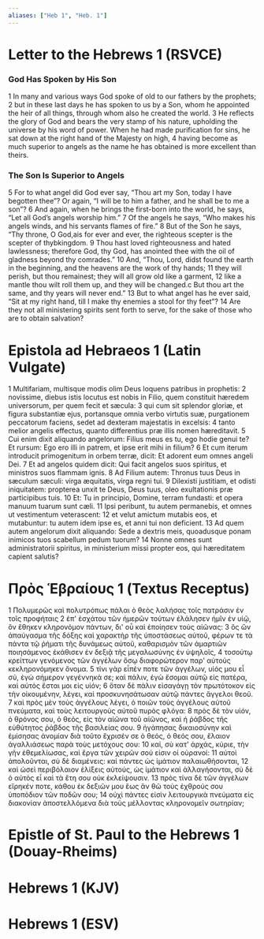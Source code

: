 ```yaml
---
aliases: ["Heb 1", "Heb. 1"]
---
```



# Letter to the Hebrews 1 (RSVCE)

### God Has Spoken by His Son
1 In many and various ways God spoke of old to our fathers by the prophets;
2 but in these last days he has spoken to us by a Son, whom he appointed the heir of all things, through whom also he created the world.
3 He reflects the glory of God and bears the very stamp of his nature, upholding the universe by his word of power. When he had made purification for sins, he sat down at the right hand of the Majesty on high,
4 having become as much superior to angels as the name he has obtained is more excellent than theirs.
### The Son Is Superior to Angels
5 For to what angel did God ever say, “Thou art my Son, today I have begotten thee”? Or again, “I will be to him a father, and he shall be to me a son”?
6 And again, when he brings the first-born into the world, he says, “Let all God’s angels worship him.”
7 Of the angels he says, “Who makes his angels winds, and his servants flames of fire.”
8 But of the Son he says, “Thy throne, O God,ais for ever and ever, the righteous scepter is the scepter of thybkingdom.
9 Thou hast loved righteousness and hated lawlessness; therefore God, thy God, has anointed thee with the oil of gladness beyond thy comrades.”
10 And, “Thou, Lord, didst found the earth in the beginning, and the heavens are the work of thy hands;
11 they will perish, but thou remainest; they will all grow old like a garment,
12 like a mantle thou wilt roll them up, and they will be changed.c But thou art the same, and thy years will never end.”
13 But to what angel has he ever said, “Sit at my right hand, till I make thy enemies a stool for thy feet”?
14 Are they not all ministering spirits sent forth to serve, for the sake of those who are to obtain salvation?


# Epistola ad Hebraeos 1 (Latin Vulgate)

1 Multifariam, multisque modis olim Deus loquens patribus in prophetis:
2 novissime, diebus istis locutus est nobis in Filio, quem constituit hæredem universorum, per quem fecit et sæcula:
3 qui cum sit splendor gloriæ, et figura substantiæ ejus, portansque omnia verbo virtutis suæ, purgationem peccatorum faciens, sedet ad dexteram majestatis in excelsis:
4 tanto melior angelis effectus, quanto differentius præ illis nomen hæreditavit.
5 Cui enim dixit aliquando angelorum: Filius meus es tu, ego hodie genui te? Et rursum: Ego ero illi in patrem, et ipse erit mihi in filium?
6 Et cum iterum introducit primogenitum in orbem terræ, dicit: Et adorent eum omnes angeli Dei.
7 Et ad angelos quidem dicit: Qui facit angelos suos spiritus, et ministros suos flammam ignis.
8 Ad Filium autem: Thronus tuus Deus in sæculum sæculi: virga æquitatis, virga regni tui.
9 Dilexisti justitiam, et odisti iniquitatem: propterea unxit te Deus, Deus tuus, oleo exultationis præ participibus tuis.
10 Et: Tu in principio, Domine, terram fundasti: et opera manuum tuarum sunt cæli.
11 Ipsi peribunt, tu autem permanebis, et omnes ut vestimentum veterascent:
12 et velut amictum mutabis eos, et mutabuntur: tu autem idem ipse es, et anni tui non deficient.
13 Ad quem autem angelorum dixit aliquando: Sede a dextris meis, quoadusque ponam inimicos tuos scabellum pedum tuorum?
14 Nonne omnes sunt administratorii spiritus, in ministerium missi propter eos, qui hæreditatem capient salutis?


# Πρὸς Ἑβραίους 1 (Textus Receptus)

1 Πολυμερῶς καὶ πολυτρόπως πάλαι ὁ θεὸς λαλήσας τοῖς πατράσιν ἐν τοῖς προφήταις
2 ἐπ' ἐσχάτου τῶν ἡμερῶν τούτων ἐλάλησεν ἡμῖν ἐν υἱῷ, ὃν ἔθηκεν κληρονόμον πάντων, δι' οὗ καὶ ἐποίησεν τοὺς αἰῶνας:
3 ὃς ὢν ἀπαύγασμα τῆς δόξης καὶ χαρακτὴρ τῆς ὑποστάσεως αὐτοῦ, φέρων τε τὰ πάντα τῷ ῥήματι τῆς δυνάμεως αὐτοῦ, καθαρισμὸν τῶν ἁμαρτιῶν ποιησάμενος ἐκάθισεν ἐν δεξιᾷ τῆς μεγαλωσύνης ἐν ὑψηλοῖς,
4 τοσούτῳ κρείττων γενόμενος τῶν ἀγγέλων ὅσῳ διαφορώτερον παρ' αὐτοὺς κεκληρονόμηκεν ὄνομα.
5 τίνι γὰρ εἶπέν ποτε τῶν ἀγγέλων, υἱός μου εἶ σύ, ἐγὼ σήμερον γεγέννηκά σε; καὶ πάλιν, ἐγὼ ἔσομαι αὐτῷ εἰς πατέρα, καὶ αὐτὸς ἔσται μοι εἰς υἱόν;
6 ὅταν δὲ πάλιν εἰσαγάγῃ τὸν πρωτότοκον εἰς τὴν οἰκουμένην, λέγει, καὶ προσκυνησάτωσαν αὐτῷ πάντες ἄγγελοι θεοῦ.
7 καὶ πρὸς μὲν τοὺς ἀγγέλους λέγει, ὁ ποιῶν τοὺς ἀγγέλους αὐτοῦ πνεύματα, καὶ τοὺς λειτουργοὺς αὐτοῦ πυρὸς φλόγα:
8 πρὸς δὲ τὸν υἱόν, ὁ θρόνος σου, ὁ θεός, εἰς τὸν αἰῶνα τοῦ αἰῶνος, καὶ ἡ ῥάβδος τῆς εὐθύτητος ῥάβδος τῆς βασιλείας σου.
9 ἠγάπησας δικαιοσύνην καὶ ἐμίσησας ἀνομίαν διὰ τοῦτο ἔχρισέν σε ὁ θεός, ὁ θεός σου, ἔλαιον ἀγαλλιάσεως παρὰ τοὺς μετόχους σου:
10 καί, σὺ κατ' ἀρχάς, κύριε, τὴν γῆν ἐθεμελίωσας, καὶ ἔργα τῶν χειρῶν σού εἰσιν οἱ οὐρανοί:
11 αὐτοὶ ἀπολοῦνται, σὺ δὲ διαμένεις: καὶ πάντες ὡς ἱμάτιον παλαιωθήσονται,
12 καὶ ὡσεὶ περιβόλαιον ἑλίξεις αὐτούς, ὡς ἱμάτιον καὶ ἀλλαγήσονται, σὺ δὲ ὁ αὐτὸς εἶ καὶ τὰ ἔτη σου οὐκ ἐκλείψουσιν.
13 πρὸς τίνα δὲ τῶν ἀγγέλων εἴρηκέν ποτε, κάθου ἐκ δεξιῶν μου ἕως ἂν θῶ τοὺς ἐχθρούς σου ὑποπόδιον τῶν ποδῶν σου;
14 οὐχὶ πάντες εἰσὶν λειτουργικὰ πνεύματα εἰς διακονίαν ἀποστελλόμενα διὰ τοὺς μέλλοντας κληρονομεῖν σωτηρίαν;


# Epistle of St. Paul to the Hebrews 1 (Douay-Rheims)


# Hebrews 1 (KJV)


# Hebrews 1 (ESV)

